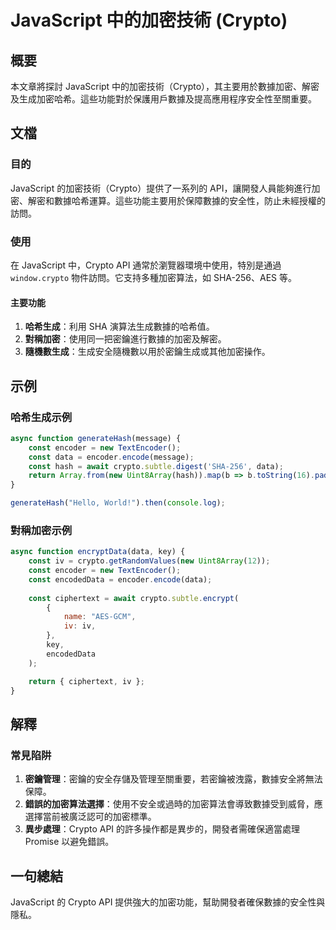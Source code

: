 <!--
Meta Description: # JavaScript 中的加密技術 (Crypto) ## 概要 本文章將探討 JavaScript 中的加密技術（Crypto），其主要用於數據加密、解密及生成加密哈希。這些功能對於保護用戶數據及提高應用程序安全性至關重要。 ## 文檔 ### 目的 JavaScript 的加密技術（Cryp...
Meta Keywords: crypto, javascript, const, api, encoder
-->

# JavaScript 中的加密技術 (Crypto)

## 概要
本文章將探討 JavaScript 中的加密技術（Crypto），其主要用於數據加密、解密及生成加密哈希。這些功能對於保護用戶數據及提高應用程序安全性至關重要。

## 文檔
### 目的
JavaScript 的加密技術（Crypto）提供了一系列的 API，讓開發人員能夠進行加密、解密和數據哈希運算。這些功能主要用於保障數據的安全性，防止未經授權的訪問。

### 使用
在 JavaScript 中，Crypto API 通常於瀏覽器環境中使用，特別是通過 `window.crypto` 物件訪問。它支持多種加密算法，如 SHA-256、AES 等。

#### 主要功能
1. **哈希生成**：利用 SHA 演算法生成數據的哈希值。
2. **對稱加密**：使用同一把密鑰進行數據的加密及解密。
3. **隨機數生成**：生成安全隨機數以用於密鑰生成或其他加密操作。

## 示例
### 哈希生成示例
```javascript
async function generateHash(message) {
    const encoder = new TextEncoder();
    const data = encoder.encode(message);
    const hash = await crypto.subtle.digest('SHA-256', data);
    return Array.from(new Uint8Array(hash)).map(b => b.toString(16).padStart(2, '0')).join('');
}

generateHash("Hello, World!").then(console.log);
```

### 對稱加密示例
```javascript
async function encryptData(data, key) {
    const iv = crypto.getRandomValues(new Uint8Array(12));
    const encoder = new TextEncoder();
    const encodedData = encoder.encode(data);
    
    const ciphertext = await crypto.subtle.encrypt(
        {
            name: "AES-GCM",
            iv: iv,
        },
        key,
        encodedData
    );

    return { ciphertext, iv };
}
```

## 解釋
### 常見陷阱
1. **密鑰管理**：密鑰的安全存儲及管理至關重要，若密鑰被洩露，數據安全將無法保障。
2. **錯誤的加密算法選擇**：使用不安全或過時的加密算法會導致數據受到威脅，應選擇當前被廣泛認可的加密標準。
3. **異步處理**：Crypto API 的許多操作都是異步的，開發者需確保適當處理 Promise 以避免錯誤。

## 一句總結
JavaScript 的 Crypto API 提供強大的加密功能，幫助開發者確保數據的安全性與隱私。